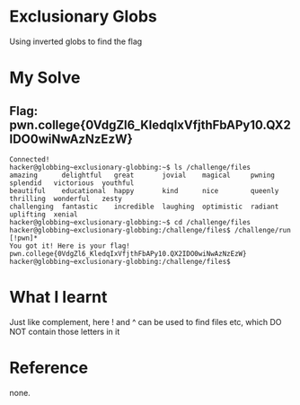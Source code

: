 # Exclusionary Globs 

Using inverted globs to find the flag

# My Solve 
## Flag: pwn.college{0VdgZl6_KledqIxVfjthFbAPy10.QX2IDO0wiNwAzNzEzW}

```
Connected!                                                                        
hacker@globbing~exclusionary-globbing:~$ ls /challenge/files
amazing      delightful   great       jovial    magical     pwning   splendid   victorious  youthful
beautiful    educational  happy       kind      nice        queenly  thrilling  wonderful   zesty
challenging  fantastic    incredible  laughing  optimistic  radiant  uplifting  xenial
hacker@globbing~exclusionary-globbing:~$ cd /challenge/files
hacker@globbing~exclusionary-globbing:/challenge/files$ /challenge/run [!pwn]*
You got it! Here is your flag!
pwn.college{0VdgZl6_KledqIxVfjthFbAPy10.QX2IDO0wiNwAzNzEzW}
hacker@globbing~exclusionary-globbing:/challenge/files$
```

# What I learnt

Just like complement, here ! and ^ can be used to find files etc, which DO NOT contain those letters in it

# Reference 

none.
